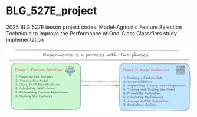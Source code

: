 # BLG_527E_project
2025 BLG 527E lesson project codes: Model-Agnostic Feature Selection Technique to Improve the Performance of One-Class Classifiers study implementation

![method.png](img/method.png)